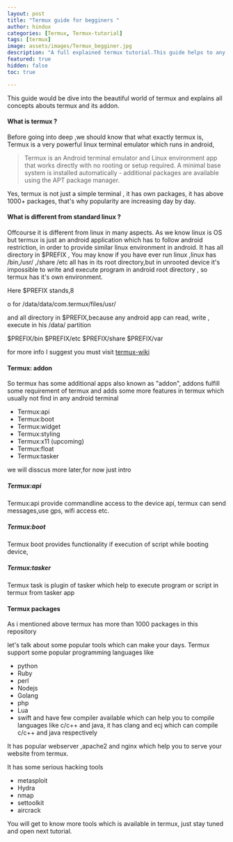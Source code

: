 ```yaml
---
layout: post
title: "Termux guide for begginers "
author: hindux
categories: [Termux, Termux-tutorial]
tags: [termux]
image: assets/images/Termux_begginer.jpg
description: "A full explained termux tutorial.This guide helps to any  begginers who want to master termux or any terminal. This guides explains whole concepts of termux like, termux addons, termux bash command, termux api commands and whole whatever termux has."
featured: true
hidden: false
toc: true

---
```

This guide would be dive into the beautiful world of termux and explains all concepts abouts termux and its addon.


#### What is termux ? 
Before going into deep ,we should know that what exactly termux is, Termux is a very powerful linux terminal emulator which runs in android,
> Termux is an Android terminal emulator and Linux environment app that works directly with no rooting or setup required. A minimal base system is installed automatically - additional packages are available using the APT package manager.

Yes, termux is not just a simple terminal , it has own packages, it has above 1000+ packages, that's why popularity are increasing day by day.

#### What is different from standard linux ?
Offcourse it is different from linux in many aspects. As we know linux is OS but termux is just an android application which has to follow android restriction, in order to provide similar linux environment in android. It has all directory in $PREFIX , 
You may know if you have ever run linux  ,linux has /bin,/usr/ ,/share /etc all has in its root directory,but in unrooted device it's impossible to write and execute program in android root directory , so termux has it's own environment.

Here $PREFIX stands,8

o for /data/data/com.termux/files/usr/

and all directory in $PREFIX,because any android app can read, write , execute in his /data/ partition

$PREFIX/bin
$PREFIX/etc
$PREFIX/share
$PREFIX/var

for more info I suggest you must visit [termux-wiki](https://wiki.termux.com/wiki/Differences_from_Linux)

#### Termux: addon
So termux has some additional apps also known as "addon", addons fulfill some requirement of termux and adds some more features in termux which usually not find in any android terminal

* Termux:api
* Termux:boot
* Termux:widget
* Termux:styling
* Termux:x11 (upcoming)
* Termux:float
* Termux:tasker

we will disscus more later,for now just intro
##### Termux:api
Termux:api provide commandline access to the device api, termux can send messages,use  gps, wifi access etc.

##### Termux:boot
Termux boot provides functionality if execution of script while booting device,

##### Termux:tasker
Termux task is plugin of tasker which help to execute program or script in termux from tasker app

#### Termux packages
As i mentioned above termux has more than 1000 packages in this repository

let's talk about some popular tools which can make your days.
Termux support some popular  programming languages like

* python
* Ruby
* perl
* Nodejs
* Golang
* php
* Lua
* swift
and have few compiler available which can help you to compile languages like c/c++ and java, it has clang and ecj which can compile c/c++ and java respectively

It has popular webserver ,apache2 and nginx which help you to serve your website from termux.

It has some serious hacking tools 
* metasploit
* Hydra
* nmap
* settoolkit
* aircrack

You will get to know more tools which is available in termux, just stay tuned and open next tutorial.







